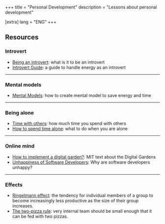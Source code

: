 +++
title = "Personal Development"
description = "Lessons about personal development"

[extra]
lang = "ENG"
+++

## Resources


### Introvert

* [Being an introvert](https://belleame.bearblog.dev/being-an-introvert/): what is it to be an introvert
* [Introvert Guide](https://ashleyjanssen.com/the-introverts-guide-to-increasing-energy/): a guide to handle energy as an introvert

<hr />

### Mental models

* [Mental Models](https://durmonski.com/self-improvement/how-to-use-mental-models/): how to create mental model to save energy and time

<hr />

### Being alone

 * [Time with others](https://ourworldindata.org/time-with-others-lifetime): how much time you spend with others
 * [How to spend time alone](https://www.themarginalian.org/2014/10/24/how-to-do-nothing-with-nobody-all-alone-by-yourself/): what to do when you are alone

 <hr />

### Online mind

* [How to implement a digital garden?](https://www.technologyreview.com/2020/09/03/1007716/digital-gardens-let-you-cultivate-your-own-little-bit-of-the-internet/): MIT text about the Digital Gardens
* [Unhappiness of Software Developers](https://arxiv.org/abs/1703.04993): Why are software developers unhappy?

<hr />

### Effects

* [Ringelmann effect](https://en.wikipedia.org/wiki/Ringelmann_effect): the tendency for individual members of a group to become increasingly less productive as the size of their group increases.
* [The two-pizza rule](https://www.theguardian.com/technology/2018/apr/24/the-two-pizza-rule-and-the-secret-of-amazons-success): very internal team should be small enough that it can be fed with two pizzas.
